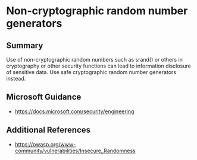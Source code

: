 # Non-cryptographic random number generators

## Summary

Use of non-cryptographic random numbers such as srand() or others in cryptography or other security 
functions can lead to information disclosure of sensitive data.  Use safe cryptographic random number
generators instead.  

## Microsoft Guidance

* https://docs.microsoft.com/security/engineering

## Additional References

* https://owasp.org/www-community/vulnerabilities/Insecure_Randomness

